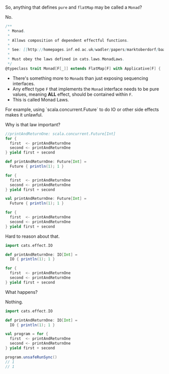 So, anything that defines `pure` and `flatMap` may be called a `Monad`?


No.
```scala
/**
 * Monad.
 *
 * Allows composition of dependent effectful functions.
 *
 * See: [[http://homepages.inf.ed.ac.uk/wadler/papers/marktoberdorf/baastad.pdf Monads for functional programming]]
 *
 * Must obey the laws defined in cats.laws.MonadLaws.
 */
@typeclass trait Monad[F[_]] extends FlatMap[F] with Applicative[F] {
```


- There's something more to `Monad`s than just exposing sequencing interfaces. 
- Any effect type `F` that implements the `Monad` interface needs to be pure values, meaning **ALL** effect, should be contained within `F`.
- This is called Monad Laws.

<!-- .element: class="fragment" data-fragment-index="1" -->  For example, using `scala.concurrent.Future` to do IO or other side effects makes it unlawful.


Why is that law important?
```scala
//printAndReturnOne: scala.concurrent.Future[Int]
for {
  first  <- printAndReturnOne
  second <- printAndReturnOne
} yield first + second
```


```scala
def printAndReturnOne: Future[Int] =
  Future { println(1); 1 }

for {
  first  <- printAndReturnOne
  second <- printAndReturnOne
} yield first + second
```


```scala
val printAndReturnOne: Future[Int] =
  Future { println(1); 1 }

for {
  first  <- printAndReturnOne
  second <- printAndReturnOne
} yield first + second
```


Hard to reason about that.


```scala
import cats.effect.IO

def printAndReturnOne: IO[Int] =
  IO { println(1); 1 }

for {
  first  <- printAndReturnOne
  second <- printAndReturnOne
} yield first + second
```
What happens?

<!-- .element: class="fragment" data-fragment-index="1" --> Nothing.


```scala
import cats.effect.IO

def printAndReturnOne: IO[Int] =
  IO { println(1); 1 }

val program = for {
  first  <- printAndReturnOne
  second <- printAndReturnOne
} yield first + second

program.unsafeRunSync()
// 1
// 1
```

